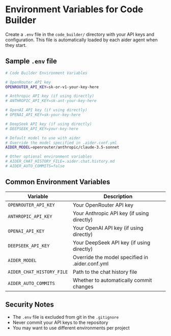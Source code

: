 # Environment Variables for Code Builder

Create a `.env` file in the `code_builder/` directory with your API keys and configuration. This file is automatically loaded by each aider agent when they start.

## Sample `.env` file

```bash
# Code Builder Environment Variables

# OpenRouter API key
OPENROUTER_API_KEY=sk-or-v1-your-key-here

# Anthropic API key (if using directly)
# ANTHROPIC_API_KEY=sk-ant-your-key-here

# OpenAI API key (if using directly) 
# OPENAI_API_KEY=sk-your-key-here

# DeepSeek API key (if using directly)
# DEEPSEEK_API_KEY=your-key-here

# Default model to use with aider
# Override the model specified in .aider.conf.yml
AIDER_MODEL=openrouter/anthropic/claude-3.5-sonnet

# Other optional environment variables
# AIDER_CHAT_HISTORY_FILE=.aider.chat.history.md
# AIDER_AUTO_COMMITS=false
```

## Common Environment Variables

| Variable | Description |
|----------|-------------|
| `OPENROUTER_API_KEY` | Your OpenRouter API key |
| `ANTHROPIC_API_KEY` | Your Anthropic API key (if using directly) |
| `OPENAI_API_KEY` | Your OpenAI API key (if using directly) |
| `DEEPSEEK_API_KEY` | Your DeepSeek API key (if using directly) |
| `AIDER_MODEL` | Override the model specified in .aider.conf.yml |
| `AIDER_CHAT_HISTORY_FILE` | Path to the chat history file |
| `AIDER_AUTO_COMMITS` | Whether to automatically commit changes |

## Security Notes

- The `.env` file is excluded from git in the `.gitignore`
- Never commit your API keys to the repository
- You may want to use different environments per project 